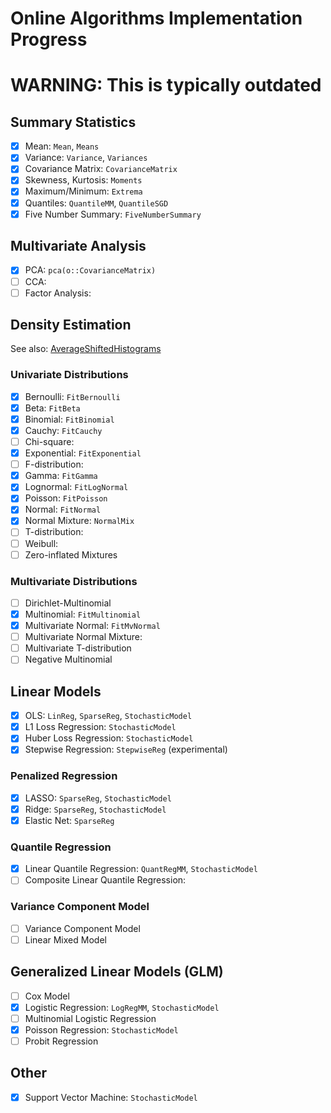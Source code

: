 # Online Algorithms Implementation Progress

# WARNING: This is typically outdated

## Summary Statistics
- [x] Mean: `Mean`, `Means`
- [x] Variance: `Variance`, `Variances`
- [x] Covariance Matrix: `CovarianceMatrix`
- [x] Skewness, Kurtosis: `Moments`
- [x] Maximum/Minimum: `Extrema`
- [x] Quantiles: `QuantileMM`, `QuantileSGD`
- [x] Five Number Summary: `FiveNumberSummary`

## Multivariate Analysis
- [x] PCA: `pca(o::CovarianceMatrix)`
- [ ] CCA:
- [ ] Factor Analysis:

## Density Estimation
See also: [AverageShiftedHistograms](https://github.com/joshday/AverageShiftedHistograms.jl)

### Univariate Distributions
- [x] Bernoulli: `FitBernoulli`
- [x] Beta: `FitBeta`
- [x] Binomial: `FitBinomial`
- [x] Cauchy: `FitCauchy`
- [ ] Chi-square:
- [x] Exponential: `FitExponential`
- [ ] F-distribution:
- [x] Gamma: `FitGamma`
- [x] Lognormal: `FitLogNormal`
- [x] Poisson: `FitPoisson`
- [x] Normal: `FitNormal`
- [x] Normal Mixture: `NormalMix`
- [ ] T-distribution:
- [ ] Weibull:
- [ ] Zero-inflated Mixtures

### Multivariate Distributions
- [ ] Dirichlet-Multinomial
- [x] Multinomial: `FitMultinomial`
- [x] Multivariate Normal: `FitMvNormal`
- [ ] Multivariate Normal Mixture:
- [ ] Multivariate T-distribution
- [ ] Negative Multinomial

## Linear Models
- [x] OLS: `LinReg`, `SparseReg`, `StochasticModel`
- [x] L1 Loss Regression: `StochasticModel`
- [x] Huber Loss Regression: `StochasticModel`
- [x] Stepwise Regression: `StepwiseReg` (experimental)

### Penalized Regression
- [x] LASSO: `SparseReg`, `StochasticModel`
- [x] Ridge: `SparseReg`, `StochasticModel`
- [x] Elastic Net: `SparseReg`

### Quantile Regression
- [x] Linear Quantile Regression: `QuantRegMM`, `StochasticModel`
- [ ] Composite Linear Quantile Regression:

### Variance Component Model
- [ ] Variance Component Model
- [ ] Linear Mixed Model

## Generalized Linear Models (GLM)
- [ ] Cox Model
- [x] Logistic Regression: `LogRegMM`, `StochasticModel`
- [ ] Multinomial Logistic Regression
- [x] Poisson Regression: `StochasticModel`
- [ ] Probit Regression

## Other
- [x] Support Vector Machine: `StochasticModel`
